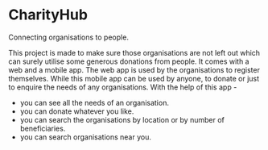 # CharityHub
Connecting organisations to people.

This project is made to make sure those organisations are not left out which can surely utilise some generous donations from people.
It comes with a web and a mobile app. The web app is used by the organisations to register themselves.
While this mobile app can be used by anyone, to donate or just to enquire the needs of any organisations. With the help of this app -

* you can see all the needs of an organisation.
* you can donate whatever you like.
* you can search the organisations by location or by number of beneficiaries.
* you can search organisations near you.
